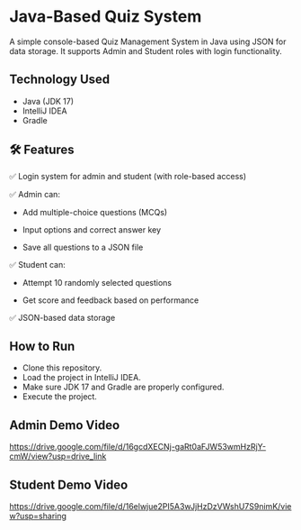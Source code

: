 # Java-Based Quiz System
A simple console-based Quiz Management System in Java using JSON for data storage. It supports Admin and Student roles with login functionality.

## Technology Used
- Java (JDK 17)
- IntelliJ IDEA
- Gradle

## 🛠️ Features
✅ Login system for admin and student (with role-based access)

✅ Admin can:

- Add multiple-choice questions (MCQs)

- Input options and correct answer key

- Save all questions to a JSON file

✅ Student can:

- Attempt 10 randomly selected questions

- Get score and feedback based on performance

✅ JSON-based data storage

## How to Run
- Clone this repository.
- Load the project in IntelliJ IDEA.
- Make sure JDK 17 and Gradle are properly configured.
- Execute the project.

## Admin Demo Video
https://drive.google.com/file/d/16gcdXECNj-gaRt0aFJW53wmHzRjY-cmW/view?usp=drive_link

## Student Demo Video
https://drive.google.com/file/d/16elwjue2PI5A3wJjHzDzVWshU7S9nimK/view?usp=sharing
